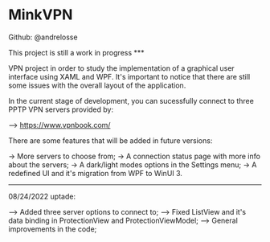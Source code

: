 # MinkVPN

Github: @andrelosse

This project is still a work in progress ***

VPN project in order to study the implementation of a graphical user interface using XAML and WPF.
It's important to notice that there are still some issues with the overall layout of the application.

In the current stage of development, you can sucessfully connect to three PPTP VPN servers provided by:

--> https://www.vpnbook.com/

There are some features that will be added in future versions:

-> More servers to choose from;
-> A connection status page with more info about the servers;
-> A dark/light modes options in the Settings menu;
-> A redefined UI and it's migration from WPF to WinUI 3.

--------------------------------------------------------------------

08/24/2022 uptade:

--> Added three server options to connect to;
--> Fixed ListView and it's data binding in ProtectionView and ProtectionViewModel;
--> General improvements in the code;
